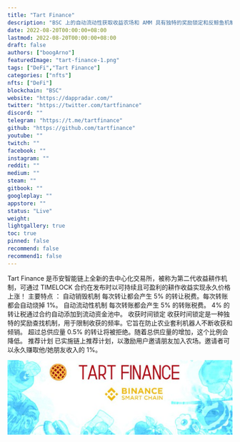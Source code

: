 ```yaml
---
title: "Tart Finance"
description: "BSC 上的自动流动性获取收益农场和 AMM 具有独特的奖励锁定和反鲸鱼机制。"
date: 2022-08-20T00:00:00+08:00
lastmod: 2022-08-20T00:00:00+08:00
draft: false
authors: ["boogArno"]
featuredImage: "tart-finance-1.png"
tags: ["DeFi","Tart Finance"]
categories: ["nfts"]
nfts: ["DeFi"]
blockchain: "BSC"
website: "https://dappradar.com/"
twitter: "https://twitter.com/tartfinance"
discord: ""
telegram: "https://t.me/tartfinance"
github: "https://github.com/tartfinance"
youtube: ""
twitch: ""
facebook: ""
instagram: ""
reddit: ""
medium: ""
steam: ""
gitbook: ""
googleplay: ""
appstore: ""
status: "Live"
weight: 
lightgallery: true
toc: true
pinned: false
recommend: false
recommend1: false
---
```

Tart Finance 是币安智能链上全新的去中心化交易所，被称为第二代收益耕作机制，可通过 TIMELOCK 合约在发布时以可持续且可盈利的耕作收益实现永久价格上涨！
主要特点 ：
自动销毁机制 每次转让都会产生 5% 的转让税费。每次转账都会自动烧掉 1%。
自动流动性机制 每次转账都会产生 5% 的转账税费。 4% 的转让税通过合约自动添加到流动资金池中。
收获时间锁定 收获时间锁定是一种独特的奖励查找机制，用于限制收获的频率。它旨在防止农业套利机器人不断收获和倾销。
超过总供应量 0.5% 的转让将被拒绝。随着总供应量的增加，这个比例会降低。
推荐计划 已实施链上推荐计划，以激励用户邀请朋友加入农场。邀请者可以永久赚取他/她朋友收入的 1%。

![1080x360](1080x360.jpg)